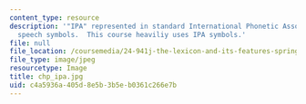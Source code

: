 ```yaml
---
content_type: resource
description: '"IPA" represented in standard International Phonetic Association (IPA)
  speech symbols.  This course heaviliy uses IPA symbols.'
file: null
file_location: /coursemedia/24-941j-the-lexicon-and-its-features-spring-2007/c4a5936a405d8e5b3b5eb0361c266e7b_chp_ipa.jpg
file_type: image/jpeg
resourcetype: Image
title: chp_ipa.jpg
uid: c4a5936a-405d-8e5b-3b5e-b0361c266e7b
---
```

